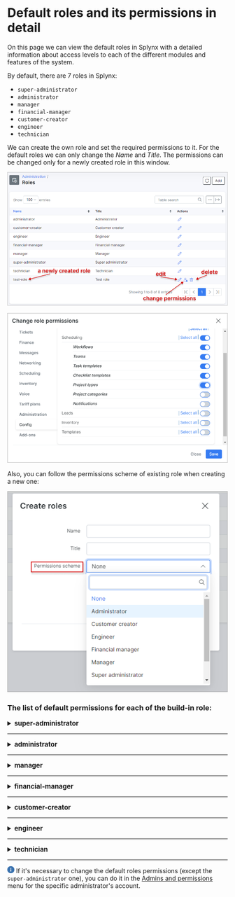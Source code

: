 Default roles and its permissions in detail
=======================

On this page we can view the default roles in Splynx with a detailed information about access levels to each of the different modules and features of the system.

By default, there are 7 roles in Splynx:

- `super-administrator`
- `administrator`
- `manager`
- `financial-manager`
- `customer-creator`
- `engineer`
- `technician`

We can create the own role and set the required permissions to it. For the default roles we can only change the *Name* and *Title*. The permissions can be changed only for a newly created role in this window.

![img_000001](img_000001.png)

![img_000002](img_000002.png)

Also, you can follow the permissions scheme of existing role when creating a new one:

![img_000003](img_000003.png)


### The list of default permissions for each of the build-in role:

<details style="font-size: 15px; margin-bottom: 5px;">
<summary><b>super-administrator</b></summary>
<div markdown="1">

Administrator account with the `super-administrator`role has access to ALL categories and its sub-categories in Splynx by default.

</div>
</details>

------------

<details style="font-size: 15px; margin-bottom: 5px;">
<summary><b>administrator</b></summary>
<div markdown="1">

<table>
    <tbody>
        <tr>
            <td><b>DASHBOARD</b></td>
            <td><icon class="image-icon"><p style="text-align:center"><img src="//docs.splynx.com/images/get?path=en%2Fadministration%2Fmain%2Froles%2Fdefault_roles%2Fgreen_tick.png" style="width:50px"></p></icon> <p style="text-align:center">Full access for the `administrator` by default</p> </td>
        </tr>
    </tbody>
</table>

------------

|  CUSTOMERS  |
| ------------ |
| ![](4_administrator.png) |

------------

|  LEADS  |
| ------------ |
| ![](3_administrator.png) |

------------

|  TICKETS  |
| ------------ |
| ![](5_administrator.png) |

------------

<table>
    <tbody>
        <tr>
            <td><b>FINANCE</b></td>
            <td rowspan=2><icon class="image-icon"><p style="text-align:center"><img src="//docs.splynx.com/images/get?path=en%2Fadministration%2Fmain%2Froles%2Fdefault_roles%2Fgreen_tick.png" style="width:50px"></p></icon> <p style="text-align:center">Full access for the `administrator` by default</p> </td>
        </tr>
        <tr>
            <td><b>MESSAGES</b></td>
        </tr>
    </tbody>
</table>

------------

|  NETWORKING  |
| ------------ |
| ![](8_administrator.png) |

------------

<table>
    <tbody>
        <tr>
            <td><b>SCHEDULING</b></td>
            <td rowspan=2><icon class="image-icon"><p style="text-align:center"><img src="//docs.splynx.com/images/get?path=en%2Fadministration%2Fmain%2Froles%2Fdefault_roles%2Fgreen_tick.png" style="width:50px"></p></icon> <p style="text-align:center">Full access for the `administrator` by default</p> </td>
        </tr>
        <tr>
            <td><b>INVENTORY</b></td>
        </tr>
    </tbody>
</table>

------------

|  VOICE  |
| ------------ |
| ![](11_administrator.png) |

------------

|  TARIFF PLANS  |
| ------------ |
| ![](2_administrator.png) |

------------

|  ADMINISTRATION  |
| ------------ |
| ![](12_administrator.png) |

------------

|  CONFIG  |
| ------------ |
| ![](13_administrator.png) |

------------

<table>
    <tbody>
        <tr>
            <td><b>ADD-ONS</b></td>
            <td rowspan=5><icon class="image-icon"><p style="text-align:center"><img src="//docs.splynx.com/images/get?path=en%2Fadministration%2Fmain%2Froles%2Fdefault_roles%2Fgreen_tick.png" style="width:50px"></p></icon> <p style="text-align:center">Full access to ALL installed add-ons in Splynx for the `administrator` by default</p> </td>
        </tr>
    </tbody>
</table>

</div>
</details>

------------

<details style="font-size: 15px; margin-bottom: 5px;">
<summary><b>manager</b></summary>
<div markdown="1">

| DASHBOARD  |
| ------------ |
| ![](1_manager.png) |

------------

|  CUSTOMERS  |
| ------------ |
| ![](4_manager.png) |

------------

<table>
    <tbody>
        <tr>
            <td><b>LEADS</b></td>
            <td rowspan=5><icon class="image-icon"><p style="text-align:center"><img src="//docs.splynx.com/images/get?path=en%2Fadministration%2Fmain%2Froles%2Fdefault_roles%2Fno_access.png" style="width:50px"></p></icon> <p style="text-align:center">No access for the `manager` by default</p> </td>
        </tr>
        <tr>
            <td><b>TICKETS</b></td>
        </tr>
        <tr>
            <td><b>FINANCE</b></td>
        </tr>
        <tr>
            <td><b>MESSAGES</b></td>
        </tr>
        <tr>
            <td><b>NETWORKING</b></td>
        </tr>
    </tbody>
</table>

------------

|  SCHEDULING  |
| ------------ |
| ![](10_manager.png) |

------------

<table>
    <tbody>
        <tr>
            <td><b>INVENTORY</b></td>
            <td rowspan=6><icon class="image-icon"><p style="text-align:center"><img src="//docs.splynx.com/images/get?path=en%2Fadministration%2Fmain%2Froles%2Fdefault_roles%2Fno_access.png" style="width:50px"></p></icon> <p style="text-align:center">No access for the `manager` by default</p> </td>
        </tr>
        <tr>
            <td><b>VOICE</b></td>
        </tr>
        <tr>
            <td><b>TARIFF PLANS</b></td>
        </tr>
        <tr>
            <td><b>ADMINISTRATION</b></td>
        </tr>
        <tr>
            <td><b>CONFIG</b></td>
        </tr>
        <tr>
            <td><b>ADD-ONS</b></td>
        </tr>
    </tbody>
</table>

</div>
</details>

------------

<details style="font-size: 15px; margin-bottom: 5px;">
<summary><b>financial-manager</b></summary>
<div markdown="1">

| DASHBOARD  |
| ------------ |
| ![](1_financial-manager.png) |

------------

|  CUSTOMERS  |
| ------------ |
| ![](4_financial-manager.png)  |

------------

|  LEADS  |
| ------------ |
| ![](3_financial-manager.png) |

------------

<table>
    <tbody>
        <tr>
            <td><b>TICKETS</b></td>
            <td><icon class="image-icon"><p style="text-align:center"><img src="//docs.splynx.com/images/get?path=en%2Fadministration%2Fmain%2Froles%2Fdefault_roles%2Fno_access.png" style="width:50px"></p></icon> <p style="text-align:center">No access for the `financial-manager` by default</p> </td>
        </tr>
    </tbody>
</table>

------------

|  FINANCE  |
| ------------ |
| ![](6_financial-manager.png) |

------------

<table>
    <tbody>
        <tr>
            <td><b>MESSAGES</b></td>
            <td rowspan=6><icon class="image-icon"><p style="text-align:center"><img src="//docs.splynx.com/images/get?path=en%2Fadministration%2Fmain%2Froles%2Fdefault_roles%2Fno_access.png" style="width:50px"></p></icon> <p style="text-align:center">No access for the `financial-manager` by default</p> </td>
        </tr>
        <tr>
            <td><b>NETWORKING</b></td>
        </tr>
        <tr>
            <td><b>SCHEDULING</b></td>
        </tr>
    </tbody>
</table>

------------

|  INVENTORY  |
| ------------ |
| ![](7_financial-manager.png) |

------------

<table>
    <tbody>
        <tr>
            <td><b>VOICE</b></td>
            <td rowspan=6><icon class="image-icon"><p style="text-align:center"><img src="//docs.splynx.com/images/get?path=en%2Fadministration%2Fmain%2Froles%2Fdefault_roles%2Fno_access.png" style="width:50px"></p></icon> <p style="text-align:center">No access for the `financial-manager` by default</p> </td>
        </tr>
        <tr>
            <td><b>TARIFF PLANS</b></td>
        </tr>
        <tr>
            <td><b>ADMINISTRATION</b></td>
        </tr>
    </tbody>
</table>

------------

|  CONFIG  |
| ------------ |
| ![](13_financial-manager.png) |

------------

 <table>
    <tbody>
        <tr>
            <td><b>ADD-ONS</b></td>
            <td><icon class="image-icon"><p style="text-align:center"><img src="//docs.splynx.com/images/get?path=en%2Fadministration%2Fmain%2Froles%2Fdefault_roles%2Fno_access.png" style="width:50px"></p></icon> <p style="text-align:center">No access for the `financial-manager` by default</p> </td>
        </tr>
    </tbody>
</table>

</div>
</details>

------------

<details style="font-size: 15px; margin-bottom: 5px;">
<summary><b>customer-creator</b></summary>
<div markdown="1">


 <table>
    <tbody>
        <tr>
            <td><b>DASHBOARD</b></td>
            <td><icon class="image-icon"><p style="text-align:center"><img src="//docs.splynx.com/images/get?path=en%2Fadministration%2Fmain%2Froles%2Fdefault_roles%2Fno_access.png" style="width:50px"></p></icon> <p style="text-align:center">No access for the `customer-creator` by default</p> </td>
        </tr>
    </tbody>
</table>

------------

|  CUSTOMERS  |
| ------------ |
| <icon class="image-icon">![image](note.png)</icon><p style="font-size:16px">In the customers list, the *customer-creator* can see only 10 customers created by him.</p> 
![](4_customer-creator.png) |

------------

|  LEADS  |
| ------------ |
| ![](3_customer-creator.png) |

------------

<table>
    <tbody>
        <tr>
            <td><b>TICKETS</b></td>
            <td rowspan=11><icon class="image-icon"><p style="text-align:center"><img src="//docs.splynx.com/images/get?path=en%2Fadministration%2Fmain%2Froles%2Fdefault_roles%2Fno_access.png" style="width:50px"></p></icon> <p style="text-align:center">No access for the `customer-creator` by default</p> </td>
        </tr>
        <tr>
            <td><b>FINANCE</b></td>
        </tr>
        <tr>
            <td><b>MESSAGES</b></td>
        </tr>
        <tr>
            <td><b>NETWORKING</b></td>
        </tr>
        <tr>
            <td><b>SCHEDULING</b></td>
        </tr>
        <tr>
            <td><b>INVENTORY</b></td>
        </tr>
        <tr>
            <td><b>VOICE</b></td>
        </tr>
        <tr>
            <td><b>TARIFF PLANS</b></td>
        </tr>
        <tr>
            <td><b>ADMINISTRATION</b></td>
        </tr>
        <tr>
            <td><b>CONFIG</b></td>
        </tr>
        <tr>
            <td><b>ADD-ONS</b></td>
        </tr>
    </tbody>
</table>

</div>
</details>

------------

<details style="font-size: 15px; margin-bottom: 5px;">
<summary><b>engineer</b></summary>
<div markdown="1">

<table>
    <tbody>
        <tr>
            <td><b>DASHBOARD</b></td>
            <td><icon class="image-icon"><p style="text-align:center"><img src="//docs.splynx.com/images/get?path=en%2Fadministration%2Fmain%2Froles%2Fdefault_roles%2Fno_access.png" style="width:50px"></p></icon> <p style="text-align:center">No access for the `engineer` by default</p> </td>
        </tr>
    </tbody>
</table>

------------

|  CUSTOMERS  |
| ------------ |
| ![](4_engineer.png) |

------------

|  LEADS  |
| ------------ |
| ![](3_engineer.png) |

------------

|  TICKETS  |
| ------------ |
| ![](5_engineer.png) |

------------

<table>
    <tbody>
        <tr>
             <td><b>FINANCE</b></td>
            <td rowspan=11><icon class="image-icon"><p style="text-align:center"><img src="//docs.splynx.com/images/get?path=en%2Fadministration%2Fmain%2Froles%2Fdefault_roles%2Fno_access.png" style="width:50px"></p></icon> <p style="text-align:center">No access for the `engineer` by default</p> </td>
        </tr>
        <tr>
            <td><b>MESSAGES</b></td>
        </tr>
    </tbody>
</table>

|  NETWORKING  |
| ------------ |
| ![](8_engineer.png) |

------------

|  SCHEDULING  |
| ------------ |
| ![](10_engineer.png) |

------------

|  INVENTORY  |
| ------------ |
| ![](7_engineer.png) |

------------

<table>
    <tbody>
        <tr>
            <td><b>VOICE</b></td>
            <td><icon class="image-icon"><p style="text-align:center"><img src="//docs.splynx.com/images/get?path=en%2Fadministration%2Fmain%2Froles%2Fdefault_roles%2Fno_access.png" style="width:50px"></p></icon> <p style="text-align:center">No access for the `engineer` by default</p> </td>
        </tr>
    </tbody>
</table>

|  TARIFF PLANS  |
| ------------ |
| ![](2_engineer.png) |

------------

|  ADMINISTRATION  |
| ------------ |
| ![](12_engineer.png) |

------------

<table>
    <tbody>
        <tr>
            <td><b>CONFIG</b></td>
            <td rowspan=2><icon class="image-icon"><p style="text-align:center"><img src="//docs.splynx.com/images/get?path=en%2Fadministration%2Fmain%2Froles%2Fdefault_roles%2Fno_access.png" style="width:50px"></p></icon> <p style="text-align:center">No access for the `engineer` by default</p> </td>
        </tr>
        <tr>
            <td><b>ADD-ONS</b></td>
        </tr>
    </tbody>
</table>

</div>
</details>

------------

<details style="font-size: 15px; margin-bottom: 5px;">
<summary><b>technician</b></summary>
<div markdown="1">

<table>
    <tbody>
        <tr>
            <td><b>DASHBOARD</b></td>
            <td><icon class="image-icon"><p style="text-align:center"><img src="//docs.splynx.com/images/get?path=en%2Fadministration%2Fmain%2Froles%2Fdefault_roles%2Fno_access.png" style="width:50px"></p></icon> <p style="text-align:center">No access for the `technician` by default</p> </td>
        </tr>
    </tbody>
</table>

|  CUSTOMERS  |
| ------------ |
| ![](4_technician.png) |

------------

|  LEADS  |
| ------------ |
| ![](3_technician.png) |

------------

|  TICKETS  |
| ------------ |
| ![](5_technician.png) |

------------

<table>
    <tbody>
        <tr>
            <td><b>FINANCE</b></td>
            <td rowspan=3><icon class="image-icon"><p style="text-align:center"><img src="//docs.splynx.com/images/get?path=en%2Fadministration%2Fmain%2Froles%2Fdefault_roles%2Fno_access.png" style="width:50px"></p></icon> <p style="text-align:center">No access for the `technician` by default</p> </td>
        </tr>
        <tr>
            <td><b>MESSAGES</b></td>
        </tr>
        <tr>
            <td><b>NETWORKING</b></td>
        </tr>
    </tbody>
</table>

|  SCHEDULING  |
| ------------ |
| ![](10_technician.png) |

------------

<table>
    <tbody>
        <tr>
            <td><b>INVENTORY</b></td>
            <td rowspan=3><icon class="image-icon"><p style="text-align:center"><img src="//docs.splynx.com/images/get?path=en%2Fadministration%2Fmain%2Froles%2Fdefault_roles%2Fno_access.png" style="width:50px"></p></icon> <p style="text-align:center">No access for the `technician` by default</p> </td>
        </tr>
        <tr>
            <td><b>VOICE</b></td>
        </tr>
        <tr>
            <td><b>TARIFF PLANS</b></td>
        </tr>
    </tbody>
</table>

|  ADMINISTRATION  |
| ------------ |
| ![](12_technician.png) |

------------

<table>
    <tbody>
        <tr>
            <td><b>CONFIG</b></td>
            <td rowspan=3><icon class="image-icon"><p style="text-align:center"><img src="//docs.splynx.com/images/get?path=en%2Fadministration%2Fmain%2Froles%2Fdefault_roles%2Fno_access.png" style="width:50px"></p></icon> <p style="text-align:center">No access for the `technician` by default</p> </td>
        </tr>
        <tr>
            <td><b>ADD-ONS</b></td>
        </tr>
    </tbody>
</table>

</div>
</details>

------------

<icon class="image-icon">![image](note.png)</icon> If it's necessary to change the default roles permissions (except the `super-administrator` one), you can do it in the [Admins and permissions](administration/main/admins_and_permissions/admins_and_permissions.md) menu for the specific administrator's account.
